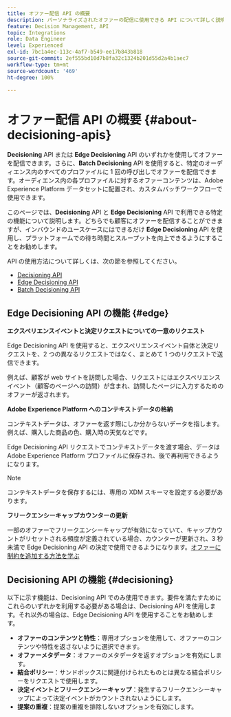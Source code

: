 ```yaml
---
title: オファー配信 API の概要
description: パーソナライズされたオファーの配信に使用できる API について詳しく説明します。
feature: Decision Management, API
topic: Integrations
role: Data Engineer
level: Experienced
exl-id: 7bc1a4ec-113c-4af7-b549-ee17b843b818
source-git-commit: 2ef555bd10d7b8fa32c1324b201d55d2a4b1aec7
workflow-type: tm+mt
source-wordcount: '469'
ht-degree: 100%

---
```


# オファー配信 API の概要 {#about-decisioning-apis}

**Decisioning** API または **Edge Decisioning** API のいずれかを使用してオファーを配信できます。さらに、**Batch Decisioning** API を使用すると、特定のオーディエンス内のすべてのプロファイルに 1 回の呼び出しでオファーを配信できます。オーディエンス内の各プロファイルに対するオファーコンテンツは、Adobe Experience Platform データセットに配置され、カスタムバッチワークフローで使用できます。

このページでは、**Decisioning** API と **Edge Decisioning** API で利用できる特定の機能について説明します。どちらでも顧客にオファーを配信することができますが、インバウンドのユースケースにはできるだけ **Edge Decisioning** API を使用し、プラットフォームでの待ち時間とスループットを向上できるようにすることをお勧めします。

API の使用方法について詳しくは、次の節を参照してください。
* [Decisioning API](decisioning-api.md)
* [Edge Decisioning API](edge-decisioning-api.md)
* [Batch Decisioning API](batch-decisioning-api.md)

## Edge Decisioning API の機能 {#edge}

**エクスペリエンスイベントと決定リクエストについての一意のリクエスト**

Edge Decisioning API を使用すると、エクスペリエンスイベント自体と決定リクエストを、2 つの異なるリクエストではなく、まとめて 1 つのリクエストで送信できます。

例えば、顧客が web サイトを訪問した場合、リクエストにはエクスペリエンスイベント（顧客のページへの訪問）が含まれ、訪問したページに入力するためのオファーが返されます。

**Adobe Experience Platform へのコンテキストデータの格納**

コンテキストデータは、オファーを返す際にしか分からないデータを指します。例えば、購入した商品の色、購入時の天気などです。

Edge Decisioning API リクエストでコンテキストデータを渡す場合、データは Adobe Experience Platform プロファイルに保存され、後で再利用できるようになります。

>[!NOTE]
>
>コンテキストデータを保存するには、専用の XDM スキーマを設定する必要があります。

**フリークエンシーキャップカウンターの更新**

一部のオファーでフリークエンシーキャップが有効になっていて、キャップカウントがリセットされる頻度が定義されている場合、カウンターが更新され、3 秒未満で Edge Decisioning API の決定で使用できるようになります。[オファーに制約を追加する方法を学ぶ](../../offer-library/add-constraints.md)

## Decisioning API の機能 {#decisioning}

以下に示す機能は、Decisioning API でのみ使用できます。要件を満たすためにこれらのいずれかを利用する必要がある場合は、Decisioning API を使用します。それ以外の場合は、Edge Decisioning API を使用することをお勧めします。

* **オファーのコンテンツと特性**：専用オプションを使用して、オファーのコンテンツや特性を返さないように選択できます。
* **オファーメタデータ**：オファーのメタデータを返すオプションを有効にします。
* **結合ポリシー**：サンドボックスに関連付けられたものとは異なる結合ポリシーをリクエストで使用します。
* **決定イベントとフリークエンシーキャップ**：発生するフリークエンシーキャップによって決定イベントがカウントされないようにします。
* **提案の重複**：提案の重複を排除しないオプションを有効にします。
